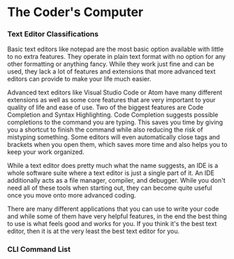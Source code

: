 # **The Coder's Computer**

### **Text Editor Classifications**
Basic text editors like notepad are the most basic option available with little to no extra features. They operate in plain text format with no option for any other formatting or anything fancy. While they work just fine and can be used, they lack a lot of features and extensions that more advanced text editors can provide to make your life much easier.

Advanced text editors like Visual Studio Code or Atom have many different extensions as well as some core features that are very important to your quality of life and ease of use. Two of the biggest features are Code Completion and Syntax Highlighting. Code Completion suggests possible completions to the command you are typing. This saves you time by giving you a shortcut to finish the command while also reducing the risk of mistyping something. Some editors will even automatically close tags and brackets when you open them, which saves more time and also helps you to keep your work organized.

While a text editor does pretty much what the name suggests, an IDE is a whole software suite where a text editor is just a single part of it. An IDE additionally acts as a file manager, compiler, and debugger. While you don't need all of these tools when starting out, they can become quite useful once you move onto more advanced coding. 

There are many different applications that you can use to write your code and while some of them have very helpful features, in the end the best thing to use is what feels good and works for you. If you think it's the best text editor, then it is at the very least the best text editor for you.

### **CLI Command List**
